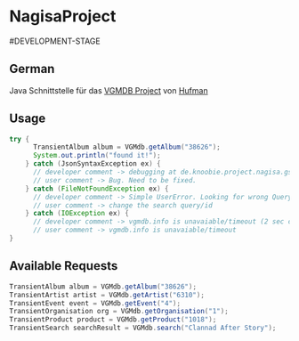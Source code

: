 # NagisaProject

#DEVELOPMENT-STAGE

## German

Java Schnittstelle für das [VGMDB Project](https://github.com/hufman/vgmdb) von [Hufman](https://github.com/hufman)

## Usage

```java
try {
      TransientAlbum album = VGMdb.getAlbum("38626");
      System.out.println("found it!");
    } catch (JsonSyntaxException ex) {
      // developer comment -> debugging at de.knoobie.project.nagisa.gson.model.dto.json.*
      // user comment -> Bug. Need to be fixed.
    } catch (FileNotFoundException ex) {
      // developer comment -> Simple UserError. Looking for wrong Query/ID
      // user comment -> change the search query/id
    } catch (IOException ex) {
      // developer comment -> vgmdb.info is unavaiable/timeout (2 sec connection, 5 sec read)
      // user comment -> vgmdb.info is unavaiable/timeout
}
```

## Available Requests

```java
TransientAlbum album = VGMdb.getAlbum("38626");
TransientArtist artist = VGMdb.getArtist("6310");
TransientEvent event = VGMdb.getEvent("4");
TransientOrganisation org = VGMdb.getOrganisation("1");
TransientProduct product = VGMdb.getProduct("1018");
TransientSearch searchResult = VGMdb.search("Clannad After Story");

```
        
        

